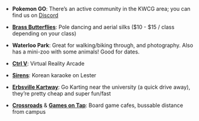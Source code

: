 <!-- TITLE: Waterloo Activities -->
<!-- SUBTITLE: There's more than just the University. Seriously. -->

* **Pokemon GO**: There’s an active community in the KWCG area; you can find us on [Discord](https://discord.gg/M7fN9eC)

* [**Brass Butterflies**](http://brassbutterflies.com/): Pole dancing and aerial silks ($10 - $15 / class depending on your class)

* **Waterloo Park**: Great for walking/biking through, and photography. Also has a mini-zoo with some animals! Good for dates.

* [**Ctrl V**](https://www.ctrlv.ca/): Virtual Reality Arcade

* [**Sirens**](https://www.facebook.com/sirenswaterloo/): Korean karaoke on Lester

* [**Erbsville Kartway**](https://erbsvillekartway.com): Go Karting near the university (a quick drive away), they’re pretty cheap and super fun/fast

* [**Crossroads**](http://www.crossroadscafe.ca/) & [**Games on Tap**](http://www.gamesontap.ca/): Board game cafes, bussable distance from campus